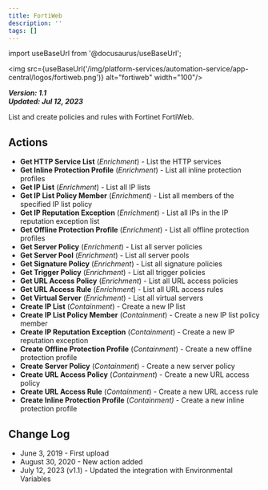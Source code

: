 ```yaml
---
title: FortiWeb
description: ''
tags: []
---
```

import useBaseUrl from '@docusaurus/useBaseUrl';

<img src={useBaseUrl('/img/platform-services/automation-service/app-central/logos/fortiweb.png')} alt="fortiweb" width="100"/>

***Version: 1.1  
Updated: Jul 12, 2023***

List and create policies and rules with Fortinet FortiWeb.

## Actions

* **Get HTTP Service List** (*Enrichment*) - List the HTTP services
* **Get Inline Protection Profile** (*Enrichment*) - List all inline protection profiles
* **Get IP List** (*Enrichment*) - List all IP lists
* **Get IP List Policy Member** (*Enrichment*) - List all members of the specified IP list policy
* **Get IP Reputation Exception** (*Enrichment*) - List all IPs in the IP reputation exception list
* **Get Offline Protection Profile** (*Enrichment*) - List all offline protection profiles
* **Get Server Policy** (*Enrichment*) - List all server policies
* **Get Server Pool** (*Enrichment*) - List all server pools
* **Get Signature Policy** (*Enrichment*) - List all signature policies
* **Get Trigger Policy** (*Enrichment*) - List all trigger policies
* **Get URL Access Policy** (*Enrichment*) - List all URL access policies
* **Get URL Access Rule** (*Enrichment*) - List all URL access rules
* **Get Virtual Server** (*Enrichment*) - List all virtual servers
* **Create IP List** (*Containment*) - Create a new IP list
* **Create IP List Policy Member** (*Containment*) - Create a new IP list policy member
* **Create IP Reputation Exception** (*Containment*) - Create a new IP reputation exception
* **Create Offline Protection Profile** (*Containment*) - Create a new offline protection profile
* **Create Server Policy** (*Containment*) - Create a new server policy
* **Create URL Access Policy** (*Containment*) - Create a new URL access policy
* **Create URL Access Rule** (*Containment*) - Create a new URL access rule
* **Create Inline Protection Profile** (*Containment) -* Create a new inline protection profile

## Change Log

* June 3, 2019 - First upload
* August 30, 2020 - New action added
* July 12, 2023 (v1.1) - Updated the integration with Environmental Variables
